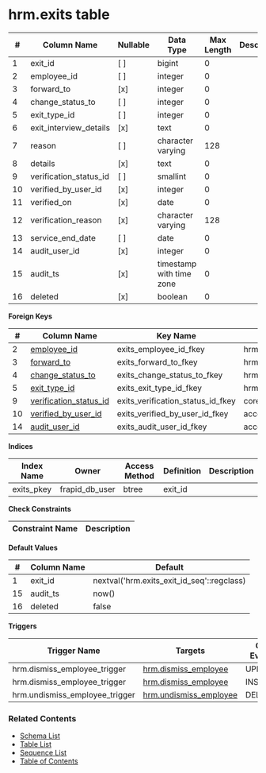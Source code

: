 # hrm.exits table



| # | Column Name | Nullable | Data Type | Max Length | Description |
| --- | --- | --- | --- | --- | --- |
| 1 | exit_id | [ ] | bigint | 0 |  |
| 2 | employee_id | [ ] | integer | 0 |  |
| 3 | forward_to | [x] | integer | 0 |  |
| 4 | change_status_to | [ ] | integer | 0 |  |
| 5 | exit_type_id | [ ] | integer | 0 |  |
| 6 | exit_interview_details | [x] | text | 0 |  |
| 7 | reason | [ ] | character varying | 128 |  |
| 8 | details | [x] | text | 0 |  |
| 9 | verification_status_id | [ ] | smallint | 0 |  |
| 10 | verified_by_user_id | [x] | integer | 0 |  |
| 11 | verified_on | [x] | date | 0 |  |
| 12 | verification_reason | [x] | character varying | 128 |  |
| 13 | service_end_date | [ ] | date | 0 |  |
| 14 | audit_user_id | [x] | integer | 0 |  |
| 15 | audit_ts | [x] | timestamp with time zone | 0 |  |
| 16 | deleted | [x] | boolean | 0 |  |



**Foreign Keys**

| # | Column Name | Key Name | References |
| --- | --- | --- | --- |
| 2 | [employee_id](../hrm/employees.md) | exits_employee_id_fkey | hrm.employees.employee_id |
| 3 | [forward_to](../hrm/employees.md) | exits_forward_to_fkey | hrm.employees.employee_id |
| 4 | [change_status_to](../hrm/employment_statuses.md) | exits_change_status_to_fkey | hrm.employment_statuses.employment_status_id |
| 5 | [exit_type_id](../hrm/exit_types.md) | exits_exit_type_id_fkey | hrm.exit_types.exit_type_id |
| 9 | [verification_status_id](../core/verification_statuses.md) | exits_verification_status_id_fkey | core.verification_statuses.verification_status_id |
| 10 | [verified_by_user_id](../account/users.md) | exits_verified_by_user_id_fkey | account.users.user_id |
| 14 | [audit_user_id](../account/users.md) | exits_audit_user_id_fkey | account.users.user_id |



**Indices**

| Index Name | Owner | Access Method | Definition | Description |
| --- | --- | --- | --- | --- |
| exits_pkey | frapid_db_user | btree | exit_id |  |



**Check Constraints**

| Constraint Name | Description |
| --- | --- |



**Default Values**

| # | Column Name | Default |
| --- | --- | --- |
| 1 | exit_id | nextval('hrm.exits_exit_id_seq'::regclass) |
| 15 | audit_ts | now() |
| 16 | deleted | false |


**Triggers**

| Trigger Name | Targets | On Event | Timing | Condition | Order | Orientation | Description |
| --- | --- | --- | --- | --- | --- | --- | --- |
| hrm.dismiss_employee_trigger | [hrm.dismiss_employee](../../functions/hrm/dismiss_employee-4243423.md) | UPDATE | BEFORE |  | 0 | ROW |  |
| hrm.dismiss_employee_trigger | [hrm.dismiss_employee](../../functions/hrm/dismiss_employee-4243423.md) | INSERT | BEFORE |  | 0 | ROW |  |
| hrm.undismiss_employee_trigger | [hrm.undismiss_employee](../../functions/hrm/undismiss_employee-4243424.md) | DELETE | BEFORE |  | 0 | ROW |  |


### Related Contents
* [Schema List](../../schemas.md)
* [Table List](../../tables.md)
* [Sequence List](../../sequences.md)
* [Table of Contents](../../README.md)
